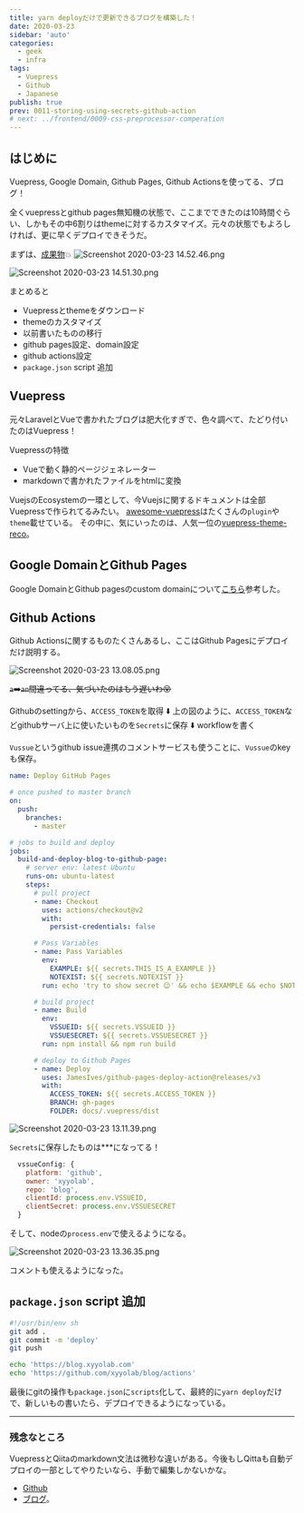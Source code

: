 ```yaml
---
title: yarn deployだけで更新できるブログを構築した！
date: 2020-03-23
sidebar: 'auto'
categories:
  - geek
  - infra
tags:
  - Vuepress
  - Github
  - Japanese
publish: true
prev: 0011-storing-using-secrets-github-action
# next: ../frontend/0009-css-preprocessor-comperation
---
```


## はじめに

Vuepress, Google Domain, Github Pages, Github Actionsを使ってる、ブログ！

全くvuepressとgithub pages無知機の状態で、ここまでできたのは10時間ぐらい、しかもその中6割りはthemeに対するカスタマイズ。元々の状態でもよろしければ、更に早くデプロイできそうだ。

まずは、[成果物](https://blog.xyyolab.com)💥
![Screenshot 2020-03-23 14.52.46.png](https://qiita-image-store.s3.ap-northeast-1.amazonaws.com/0/470919/ce2736e5-9fbc-fc85-4a4b-820346a24484.png)

![Screenshot 2020-03-23 14.51.30.png](https://qiita-image-store.s3.ap-northeast-1.amazonaws.com/0/470919/6b7ad773-f43c-e6ae-1613-f54b8a5027c5.png)

まとめると
 - Vuepressとthemeをダウンロード
 - themeのカスタマイズ
 - 以前書いたものの移行
 - github pages設定、domain設定
 - github actions設定
 - `package.json` script 追加

## Vuepress

元々LaravelとVueで書かれたブログは肥大化すぎで、色々調べて、たどり付いたのはVuepress！

Vuepressの特徴

 - Vueで動く静的ページジェネレーター
 - markdownで書かれたファイルをhtmlに変換

VuejsのEcosystemの一環として、今Vuejsに関するドキュメントは全部Vuepressで作られてるみたい。
[awesome-vuepress](https://github.com/vuepressjs/awesome-vuepress)はたくさんの`plugin`や`theme`載せている。
その中に、気にいったのは、人気一位の[vuepress-theme-reco](https://vuepress-theme-reco.recoluan.com/en/)。

## Google DomainとGithub Pages

Google DomainとGithub pagesのcustom domainについて[こちら](https://dev.to/trentyang/how-to-setup-google-domain-for-github-pages-1p58)参考した。

## Github Actions

Github Actionsに関するものたくさんあるし、ここはGithub Pagesにデプロイだけ説明する。

![Screenshot 2020-03-23 13.08.05.png](https://qiita-image-store.s3.ap-northeast-1.amazonaws.com/0/470919/6d81c510-7f25-a039-5087-f07854d6d75e.png)

~~`a`➡️`an`間違ってる、気づいたのはもう遅いわ😵~~

Githubのsettingから、`ACCESS_TOKEN`を取得
⬇️
上の図のように、`ACCESS_TOKEN`などgithubサーバ上に使いたいものを`Secrets`に保存
⬇️
workflowを書く

`Vussue`というgithub issue連携のコメントサービスも使うことに、`Vussue`のkeyも保存。

```yaml:main.yml
name: Deploy GitHub Pages

# once pushed to master branch
on:
  push:
    branches:
      - master

# jobs to build and deploy
jobs:
  build-and-deploy-blog-to-github-page:
    # server env: latest Ubuntu
    runs-on: ubuntu-latest
    steps:
      # pull project
      - name: Checkout
        uses: actions/checkout@v2
        with:
          persist-credentials: false

      # Pass Variables
      - name: Pass Variables
        env:
          EXAMPLE: ${{ secrets.THIS_IS_A_EXAMPLE }}
          NOTEXIST: ${{ secrets.NOTEXIST }}
        run: echo 'try to show secret 😉' && echo $EXAMPLE && echo $NOTEXIST

      # build project
      - name: Build
        env:
          VSSUEID: ${{ secrets.VSSUEID }}
          VSSUESECRET: ${{ secrets.VSSUESECRET }}
        run: npm install && npm run build

      # deploy to Github Pages
      - name: Deploy
        uses: JamesIves/github-pages-deploy-action@releases/v3
        with:
          ACCESS_TOKEN: ${{ secrets.ACCESS_TOKEN }}
          BRANCH: gh-pages
          FOLDER: docs/.vuepress/dist


```

![Screenshot 2020-03-23 13.11.39.png](https://qiita-image-store.s3.ap-northeast-1.amazonaws.com/0/470919/e72b8478-89cb-6f45-f406-e6938f81e1c7.png)

`Secrets`に保存したものは***になってる！

```js
  vssueConfig: {
    platform: 'github',
    owner: 'xyyolab',
    repo: 'blog',
    clientId: process.env.VSSUEID,
    clientSecret: process.env.VSSUESECRET
  }
```

そして、nodeの`process.env`で使えるようになる。

![Screenshot 2020-03-23 13.36.35.png](https://qiita-image-store.s3.ap-northeast-1.amazonaws.com/0/470919/0a508150-59e8-948c-4601-b57012db2ed6.png)

コメントも使えるようになった。

## `package.json` script 追加

```sh
#!/usr/bin/env sh
git add .
git commit -m 'deploy'
git push

echo 'https://blog.xyyolab.com'
echo 'https://github.com/xyyolab/blog/actions'
```
最後にgitの操作も`package.json`に`scripts`化して、最終的に`yarn deploy`だけで、新しいもの書いたら、デプロイできるようになっている。


---
### 残念なところ
VuepressとQiitaのmarkdown文法は微秒な違いがある。今後もしQittaも自動デプロイの一部としてやりたいなら、手動で編集しかないかな。


- [Github](https://github.com/xyyolab)
- [ブログ](https://blog.xyyolab.com)。
